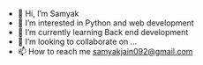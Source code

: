 - 👋 Hi, I’m Samyak
- 👀 I’m interested in Python and web development
- 🌱 I’m currently learning Back end development
- 💞️ I’m looking to collaborate on ...
- 📫 How to reach me samyakjain092@gmail.com

<!---
samyak112/samyak112 is a ✨ special ✨ repository because its `README.md` (this file) appears on your GitHub profile.
You can click the Preview link to take a look at your changes.
--->
